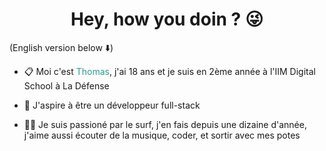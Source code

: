 # <div align="center"> **Hey, how you doin ? :stuck_out_tongue_winking_eye:** </div>

(English version below :arrow_down:)



* :clipboard: Moi c'est <font color=#2a9d8f>Thomas</font>, j'ai 18 ans et je suis en 2ème année à l'IIM Digital School à La Défense

* :telescope: J'aspire à être un développeur full-stack

* :surfing_man: Je suis passioné par le surf, j'en fais depuis une dizaine d'année, j'aime aussi écouter de la musique, coder, et sortir avec mes potes





